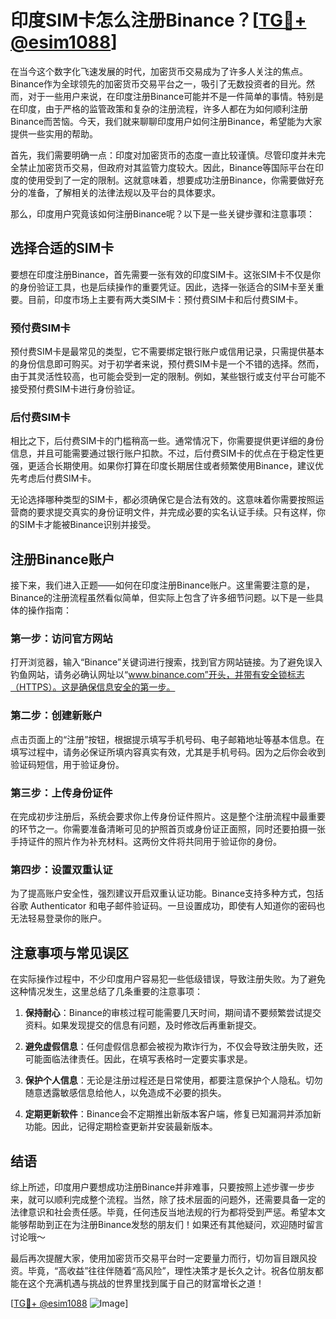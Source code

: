 # 印度SIM卡怎么注册Binance？[[TG💪+ @esim1088](https://t.me/s/esim1088)]

在当今这个数字化飞速发展的时代，加密货币交易成为了许多人关注的焦点。Binance作为全球领先的加密货币交易平台之一，吸引了无数投资者的目光。然而，对于一些用户来说，在印度注册Binance可能并不是一件简单的事情。特别是在印度，由于严格的监管政策和复杂的注册流程，许多人都在为如何顺利注册Binance而苦恼。今天，我们就来聊聊印度用户如何注册Binance，希望能为大家提供一些实用的帮助。

首先，我们需要明确一点：印度对加密货币的态度一直比较谨慎。尽管印度并未完全禁止加密货币交易，但政府对其监管力度较大。因此，Binance等国际平台在印度的使用受到了一定的限制。这就意味着，想要成功注册Binance，你需要做好充分的准备，了解相关的法律法规以及平台的具体要求。

那么，印度用户究竟该如何注册Binance呢？以下是一些关键步骤和注意事项：

## 选择合适的SIM卡

要想在印度注册Binance，首先需要一张有效的印度SIM卡。这张SIM卡不仅是你的身份验证工具，也是后续操作的重要凭证。因此，选择一张适合的SIM卡至关重要。目前，印度市场上主要有两大类SIM卡：预付费SIM卡和后付费SIM卡。

### 预付费SIM卡

预付费SIM卡是最常见的类型，它不需要绑定银行账户或信用记录，只需提供基本的身份信息即可购买。对于初学者来说，预付费SIM卡是一个不错的选择。然而，由于其灵活性较高，也可能会受到一定的限制。例如，某些银行或支付平台可能不接受预付费SIM卡进行身份验证。

### 后付费SIM卡

相比之下，后付费SIM卡的门槛稍高一些。通常情况下，你需要提供更详细的身份信息，并且可能需要通过银行账户扣款。不过，后付费SIM卡的优点在于稳定性更强，更适合长期使用。如果你打算在印度长期居住或者频繁使用Binance，建议优先考虑后付费SIM卡。

无论选择哪种类型的SIM卡，都必须确保它是合法有效的。这意味着你需要按照运营商的要求提交真实的身份证明文件，并完成必要的实名认证手续。只有这样，你的SIM卡才能被Binance识别并接受。

## 注册Binance账户

接下来，我们进入正题——如何在印度注册Binance账户。这里需要注意的是，Binance的注册流程虽然看似简单，但实际上包含了许多细节问题。以下是一些具体的操作指南：

### 第一步：访问官方网站

打开浏览器，输入“Binance”关键词进行搜索，找到官方网站链接。为了避免误入钓鱼网站，请务必确认网址以“www.binance.com”开头，并带有安全锁标志（HTTPS）。这是确保信息安全的第一步。

### 第二步：创建新账户

点击页面上的“注册”按钮，根据提示填写手机号码、电子邮箱地址等基本信息。在填写过程中，请务必保证所填内容真实有效，尤其是手机号码。因为之后你会收到验证码短信，用于验证身份。

### 第三步：上传身份证件

在完成初步注册后，系统会要求你上传身份证件照片。这是整个注册流程中最重要的环节之一。你需要准备清晰可见的护照首页或身份证正面照，同时还要拍摄一张手持证件的照片作为补充材料。这两份文件将共同用于验证你的身份。

### 第四步：设置双重认证

为了提高账户安全性，强烈建议开启双重认证功能。Binance支持多种方式，包括谷歌 Authenticator 和电子邮件验证码。一旦设置成功，即使有人知道你的密码也无法轻易登录你的账户。

## 注意事项与常见误区

在实际操作过程中，不少印度用户容易犯一些低级错误，导致注册失败。为了避免这种情况发生，这里总结了几条重要的注意事项：

1. **保持耐心**：Binance的审核过程可能需要几天时间，期间请不要频繁尝试提交资料。如果发现提交的信息有问题，及时修改后再重新提交。

2. **避免虚假信息**：任何虚假信息都会被视为欺诈行为，不仅会导致注册失败，还可能面临法律责任。因此，在填写表格时一定要实事求是。

3. **保护个人信息**：无论是注册过程还是日常使用，都要注意保护个人隐私。切勿随意透露敏感信息给他人，以免造成不必要的损失。

4. **定期更新软件**：Binance会不定期推出新版本客户端，修复已知漏洞并添加新功能。因此，记得定期检查更新并安装最新版本。

## 结语

综上所述，印度用户要想成功注册Binance并非难事，只要按照上述步骤一步步来，就可以顺利完成整个流程。当然，除了技术层面的问题外，还需要具备一定的法律意识和社会责任感。毕竟，任何违反当地法规的行为都将受到严惩。希望本文能够帮助到正在为注册Binance发愁的朋友们！如果还有其他疑问，欢迎随时留言讨论哦～

最后再次提醒大家，使用加密货币交易平台时一定要量力而行，切勿盲目跟风投资。毕竟，“高收益”往往伴随着“高风险”，理性决策才是长久之计。祝各位朋友都能在这个充满机遇与挑战的世界里找到属于自己的财富增长之道！

[[TG💪+ @esim1088](https://t.me/s/esim1088) ![Image](https://i.postimg.cc/4NQfJmqS/Snipaste-2025-05-13-00-14-12.png)]